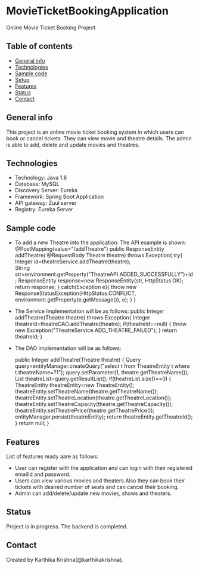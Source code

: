 # MovieTicketBookingApplication
Online Movie Ticket Booking Project

## Table of contents
* [General info](#general-info)
* [Technologies](#technologies)
* [Sample code](#sample-code)
* [Setup](#setup)
* [Features](#features)
* [Status](#status)
* [Contact](#contact)

## General info
This project is an online movie ticket booking system in which users can book or cancel tickets. They can view movie and theatre details. The admin is able to add, delete and update movies and theatres.


## Technologies
* Technology: Java 1.8 
* Database: MySQL 
* Discovery Server: Eureka 
* Framework: Spring Boot Application 
* API gateway: Zuul server 
* Registry: Eureka Server 


## Sample code
* To add a new Theatre into the application: 
  The API example is shown:
	@PostMapping(value="/addTheatre")
	public ResponseEntity<String> addTheatre( @RequestBody Theatre theatre) throws Exception{
		try{
			Integer id=theatreService.addTheatre(theatre);			
			String str=environment.getProperty("TheatreAPI.ADDED_SUCCESSFULLY")+id;
			ResponseEntity<String> response=new ResponseEntity<String>(str, HttpStatus.OK);
			return response;
		}
		catch(Exception e){
			throw new ResponseStatusException(HttpStatus.CONFLICT, environment.getProperty(e.getMessage()), e);
		}
	}
*  The Service Implementation will be as follows:
 	public Integer addTheatre(Theatre theatre) throws Exception{
		Integer theatreId=theatreDAO.addTheatre(theatre);
		if(theatreId==null) {
			throw new Exception("TheatreService.ADD_THEATRE_FAILED");
		}
		return theatreId;
	}
*  The DAO implementation will be as follows:

	public Integer addTheatre(Theatre theatre) {
		Query query=entityManager.createQuery("select t from TheatreEntity t where t.theatreName=?1");
		query.setParameter(1, theatre.getTheatreName());
		List<TheatreEntity> theatreList=query.getResultList();
		if(theatreList.size()==0) {
			TheatreEntity theatreEntity=new TheatreEntity();
			theatreEntity.setTheatreName(theatre.getTheatreName());
			theatreEntity.setTheatreLocation(theatre.getTheatreLocation());
			theatreEntity.setTheatreCapacity(theatre.getTheatreCapacity());
			theatreEntity.setTheatrePrice(theatre.getTheatrePrice());			
			entityManager.persist(theatreEntity);
			return theatreEntity.getTheatreId();
		}
		return null;
	}

## Features
List of features ready aare as follows:
* User can register with the application and can login with their registered emailid and password.
* Users can view various movies and theaters.Also they can book their tickets with desired number of seats and can cancel their booking.
* Admin can add/delete/update new movies, shows and theaters.


## Status
Project is in progress. The backend is completed.


## Contact
Created by Karthika Krishna(@karthikakrishna).
